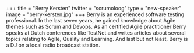 +++
title = "Berry Kersten"
twitter = "scrumoloog"
type = "new-speaker"
image = "berry-kersten.jpg"
+++
Berry is an experienced software testing professional. In the last seven years, he gained knowledge about Agile themes such as Scrum and Devops. As an certified Agile practitioner Berry speaks at Dutch conferences like TestNet and writes articles about several topics relating to Agile, Quality and Learning. And last but not least, Berry is a DJ on a local radio broadcast station.